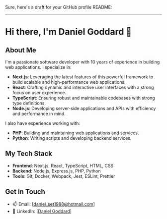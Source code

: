 Sure, here's a draft for your GitHub profile README:

---

# Hi there, I'm Daniel Goddard 👋

## About Me

I'm a passionate software developer with 10 years of experience in building web applications. I specialize in:

- **Next.js**: Leveraging the latest features of this powerful framework to build scalable and high-performance web applications.
- **React**: Crafting dynamic and interactive user interfaces with a strong focus on user experience.
- **TypeScript**: Ensuring robust and maintainable codebases with strong type definitions.
- **Node.js**: Developing server-side applications and APIs with efficiency and performance in mind.

I also have experience working with:

- **PHP**: Building and maintaining web applications and services.
- **Python**: Writing scripts and developing backend services.

## My Tech Stack

- **Frontend**: Next.js, React, TypeScript, HTML, CSS
- **Backend**: Node.js, Express.js, PHP, Python
- **Tools**: Git, Docker, Webpack, Jest, ESLint, Prettier

## Get in Touch

- 📫 Email: [daniel_set1988@hotmail.com]
- 💼 LinkedIn: [[Daniel Goddard](https://www.linkedin.com/in/danimomo/)]
